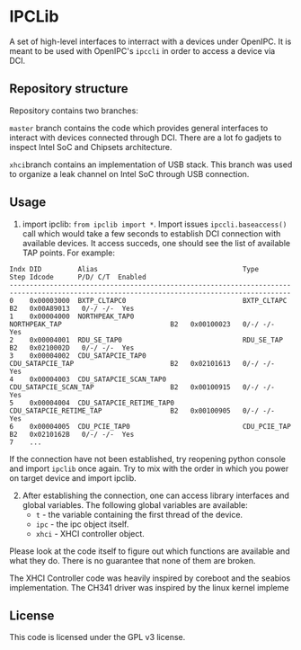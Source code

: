 # IPCLib

A set of high-level interfaces to interract with a devices under OpenIPC.
It is meant to be used with OpenIPC's `ipccli` in order to access a device via DCI.

## Repository structure

Repository contains two branches:

`master` branch contains the code which provides general interfaces to interact with devices connected through DCI. There are a lot fo gadjets to inspect Intel SoC and Chipsets architecture.

`xhci`branch contains an implementation of USB stack. This branch was used to organize a leak channel on Intel SoC through USB connection.

## Usage

1. import ipclib: `from ipclib import *`. Import issues `ipccli.baseaccess()` call which would take a few seconds to establish DCI connection with available devices. It access succeds, one should see the list of available TAP points. For example:
```
Indx DID         Alias                                    Type                                    Step Idcode      P/D/ C/T  Enabled
--------------------------------------------------------------------------------------------------------------------------------------------
0    0x00003000  BXTP_CLTAPC0                             BXTP_CLTAPC                             B2   0x00A89013   0/-/ -/-  Yes
1    0x00004000  NORTHPEAK_TAP0                           NORTHPEAK_TAP                           B2   0x00100023   0/-/ -/-  Yes
2    0x00004001  RDU_SE_TAP0                              RDU_SE_TAP                              B2   0x0210002D   0/-/ -/-  Yes
3    0x00004002  CDU_SATAPCIE_TAP0                        CDU_SATAPCIE_TAP                        B2   0x02101613   0/-/ -/-  Yes
4    0x00004003  CDU_SATAPCIE_SCAN_TAP0                   CDU_SATAPCIE_SCAN_TAP                   B2   0x00100915   0/-/ -/-  Yes
5    0x00004004  CDU_SATAPCIE_RETIME_TAP0                 CDU_SATAPCIE_RETIME_TAP                 B2   0x00100905   0/-/ -/-  Yes
6    0x00004005  CDU_PCIE_TAP0                            CDU_PCIE_TAP                            B2   0x0210162B   0/-/ -/-  Yes
7    ...
```

If the connection have not been established, try reopening python console and import `ipclib` once again. Try to mix with the order in which you power on target device and import ipclib.

2. After establishing the connection, one can access library interfaces and global variables. The following global variables are available:
   - `t` - the variable containing the first thread of the device.
   - `ipc` - the ipc object itself.
   - `xhci` - XHCI controller object.

Please look at the code itself to figure out which functions are available and what they do. There is no guarantee that none of them are broken.

The XHCI Controller code was heavily inspired by coreboot and the seabios implementation. The CH341 driver was inspired by the linux kernel impleme

## License

This code is licensed under the GPL v3 license.
